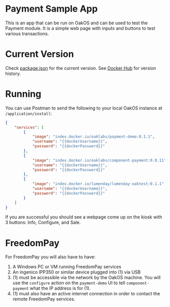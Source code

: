 # Payment Sample App

This is an app that can be run on OakOS and can be used to test the Payment module.  It is a simple web page with inputs and buttons to test various transactions.

# Current Version

Check [package.json](/package.json) for the current version.  See [Docker Hub](https://hub.docker.com/r/oaklabs/payment-demo/tags/) for version history.

# Running

You can use Postman to send the following to your local OakOS instance at `/application/install`:

```json
{
	"services": [
		{
			"image": "index.docker.io/oaklabs/payment-demo:0.1.1",
			"username": "{{dockerUsername}}",
			"password": "{{dockerPassword}}"
		},
		{
			"image": "index.docker.io/oaklabs/component-payment:0.0.11",
			"username": "{{dockerUsername}}",
			"password": "{{dockerPassword}}"
		},
		{
			"image": "index.docker.io/lumenday/lumenday-oaktest:0.1.1",
			"username": "{{dockerUsername}}",
			"password": "{{dockerPassword}}"
		}
	]
}
```

If you are successful you should see a webpage come up on the kiosk with 3 buttons: Info, Configure, and Sale.

# FreedomPay

For FreedomPay you will also have to have:

1. A Windows PC or VM running FreedomPay services
2. An ingenico IPP350 or similar device plugged into (1) via USB
3. (1) must be accessible via the network by the OakOS machine.  You will use the `configure` action on the `payment-demo` UI to tell `component-payment` what the IP address is for (1).
4. (1) must also have an active internet connection in order to contact the remote FreedomPay services.
